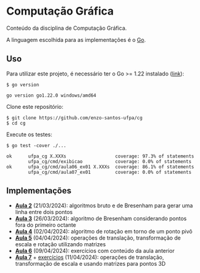 # Computação Gráfica

Conteúdo da disciplina de Computação Gráfica.

A linguagem escolhida para as implementações é o [Go](https://go.dev).

## Uso

Para utilizar este projeto, é necessário ter o Go >= 1.22 instalado ([link](https://go.dev/doc/install)):

```shell
$ go version
```

```none
go version go1.22.0 windows/amd64
```

Clone este repositório:

```shell
$ git clone https://github.com/enzo-santos-ufpa/cg
$ cd cg
```

Execute os testes:

```shell
$ go test -cover ./...
```

```none
ok      ufpa_cg X.XXXs                  coverage: 97.3% of statements
        ufpa_cg/cmd/exibicao            coverage: 0.0% of statements
ok      ufpa_cg/cmd/aula06_ex01 X.XXXs  coverage: 86.1% of statements
        ufpa_cg/cmd/aula07_ex01         coverage: 0.0% of statements
```

## Implementações

- [**Aula 2**](aula02.go) (21/03/2024): algoritmos bruto e de Bresenham para gerar uma linha entre dois pontos
- [**Aula 3**](aula03.go) (26/03/2024): algoritmo de Bresenham considerando pontos fora do primeiro octante
- [**Aula 4**](aula04.go) (02/04/2024): algoritmo de rotação em torno de um ponto pivô
- [**Aula 5**](aula05.go) (04/04/2024): operações de translação, transformação de escala e rotação utilizando matrizes
- [**Aula 6**](cmd/aula06_ex01/main.go) (09/04/2024): exercícios com conteúdo da aula anterior
- [**Aula 7**](aula07.go) + [exercícios](cmd/aula07_ex01/main.go) (11/04/2024): operações de translação, transformação
  de escala e usando matrizes para pontos 3D
